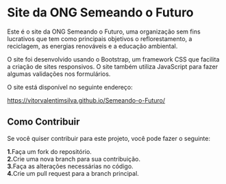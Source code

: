 # Site da ONG Semeando o Futuro

Este é o site da ONG Semeando o Futuro, uma organização sem fins lucrativos que tem como principais objetivos o reflorestamento, a reciclagem, as energias renováveis e a educação ambiental.

O site foi desenvolvido usando o Bootstrap, um framework CSS que facilita a criação de sites responsivos. O site também utiliza JavaScript para fazer algumas validações nos formulários.

O site está disponível no seguinte endereço:

https://vitorvalentimsilva.github.io/Semeando-o-Futuro/

<h2>Como Contribuir</h2>
Se você quiser contribuir para este projeto, você pode fazer o seguinte:<br>

<strong>1.</strong>Faça um fork do repositório.<br>
<strong>2.</strong>Crie uma nova branch para sua contribuição.<br>
<strong>3.</strong>Faça as alterações necessárias no código.<br>
<strong>4.</strong>Crie um pull request para a branch principal.<br>

